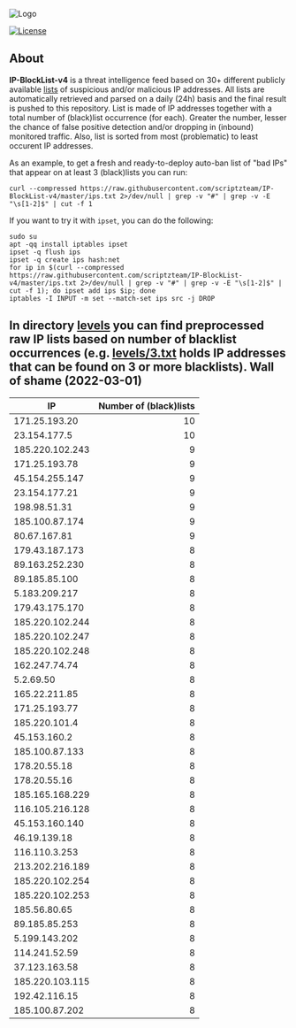 ![Logo](https://i.imgur.com/PyKLAe7.png)

[![License](https://img.shields.io/badge/license-The_Unlicense-red.svg)](https://unlicense.org/)

About
----

**IP-BlockList-v4** is a threat intelligence feed based on 30+ different publicly available [lists](https://github.com/stamparm/maltrail) of suspicious and/or malicious IP addresses. All lists are automatically retrieved and parsed on a daily (24h) basis and the final result is pushed to this repository. List is made of IP addresses together with a total number of (black)list occurrence (for each). Greater the number, lesser the chance of false positive detection and/or dropping in (inbound) monitored traffic. Also, list is sorted from most (problematic) to least occurent IP addresses.

As an example, to get a fresh and ready-to-deploy auto-ban list of "bad IPs" that appear on at least 3 (black)lists you can run:

```
curl --compressed https://raw.githubusercontent.com/scriptzteam/IP-BlockList-v4/master/ips.txt 2>/dev/null | grep -v "#" | grep -v -E "\s[1-2]$" | cut -f 1
```

If you want to try it with `ipset`, you can do the following:

```
sudo su
apt -qq install iptables ipset
ipset -q flush ips
ipset -q create ips hash:net
for ip in $(curl --compressed https://raw.githubusercontent.com/scriptzteam/IP-BlockList-v4/master/ips.txt 2>/dev/null | grep -v "#" | grep -v -E "\s[1-2]$" | cut -f 1); do ipset add ips $ip; done
iptables -I INPUT -m set --match-set ips src -j DROP
```

In directory [levels](levels) you can find preprocessed raw IP lists based on number of blacklist occurrences (e.g. [levels/3.txt](levels/3.txt) holds IP addresses that can be found on 3 or more blacklists).
Wall of shame (2022-03-01)
----

|IP|Number of (black)lists|
|---|--:|
171.25.193.20|10
23.154.177.5|10
185.220.102.243|9
171.25.193.78|9
45.154.255.147|9
23.154.177.21|9
198.98.51.31|9
185.100.87.174|9
80.67.167.81|9
179.43.187.173|8
89.163.252.230|8
89.185.85.100|8
5.183.209.217|8
179.43.175.170|8
185.220.102.244|8
185.220.102.247|8
185.220.102.248|8
162.247.74.74|8
5.2.69.50|8
165.22.211.85|8
171.25.193.77|8
185.220.101.4|8
45.153.160.2|8
185.100.87.133|8
178.20.55.18|8
178.20.55.16|8
185.165.168.229|8
116.105.216.128|8
45.153.160.140|8
46.19.139.18|8
116.110.3.253|8
213.202.216.189|8
185.220.102.254|8
185.220.102.253|8
185.56.80.65|8
89.185.85.253|8
5.199.143.202|8
114.241.52.59|8
37.123.163.58|8
185.220.103.115|8
192.42.116.15|8
185.100.87.202|8
